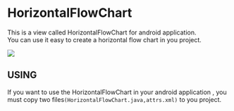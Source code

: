 # HorizontalFlowChart
This is a view called HorizontalFlowChart for android application.<br>
You can use it easy to create a horizontal flow chart in you project.

![](https://raw.githubusercontent.com/whichname/HorizontalFlowChart/master/_20150817_230731.JPG)

USING
------
If you want to use the HorizontalFlowChart in your android application , you must copy two files`(HorizontalFlowChart.java,attrs.xml)` to you project.
